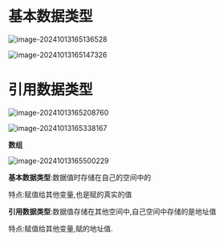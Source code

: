 # 基本数据类型

![image-20241013165136528](C:\Users\admin\AppData\Roaming\Typora\typora-user-images\image-20241013165136528.png)

![image-20241013165147326](C:\Users\admin\AppData\Roaming\Typora\typora-user-images\image-20241013165147326.png)

# 引用数据类型

![image-20241013165208760](C:\Users\admin\AppData\Roaming\Typora\typora-user-images\image-20241013165208760.png)

![image-20241013165338167](C:\Users\admin\AppData\Roaming\Typora\typora-user-images\image-20241013165338167.png)

**数组**

![image-20241013165500229](C:\Users\admin\AppData\Roaming\Typora\typora-user-images\image-20241013165500229.png)

**基本数据类型**:数据值时存储在自己的空间中的

特点:赋值给其他变量,也是赋的真实的值



**引用数据类型**:数据值存储在其他空间中,自己空间中存储的是地址值

特点:赋值给其他变量,赋的地址值.

